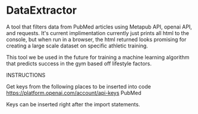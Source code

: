 # DataExtractor
A tool that filters data from PubMed articles using Metapub API, openai API, and requests. It's current implimentation currently just prints all html to the console, but when run in a browser, the html 
returned looks promising for creating a large scale dataset on specific athletic training.

This tool we be used in the future for training a machine learning algorithm 
that predicts success in the gym based off lifestyle factors.

INSTRUCTIONS

Get keys from the following places to be inserted into code
https://platform.openai.com/account/api-keys
PubMed

Keys can be inserted right after the import statements.
